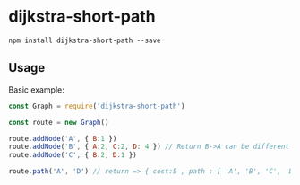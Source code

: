# dijkstra-short-path

```shell
npm install dijkstra-short-path --save
```

## Usage

Basic example:

```js
const Graph = require('dijkstra-short-path')

const route = new Graph()

route.addNode('A', { B:1 })
route.addNode('B', { A:2, C:2, D: 4 }) // Return B->A can be different from A->B.
route.addNode('C', { B:2, D:1 })

route.path('A', 'D') // return => { cost:5 , path : [ 'A', 'B', 'C', 'D' ]}
```
